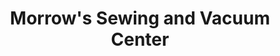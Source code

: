 ---
title: "Morrow's Sewing and Vacuum Center"
url: /bend/morrows-sewing-and-vacuum-center/
shop: Staubsauger
---